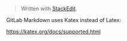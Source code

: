 


> Written with [StackEdit](https://stackedit.io/).

GitLab Markdown uses Katex instead of Latex:

https://katex.org/docs/supported.html
<!--stackedit_data:
eyJoaXN0b3J5IjpbLTg5ODkwNTAxMl19
-->